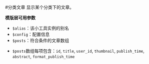#分类文章
显示某个分类下的文章。

**模版层可用参数**

- `$alias`：该小工具实例的别名
- `$config`：配置信息
- `$posts`：符合条件的文章数组
 * `$posts`数组每项包含：`id`, `title`, `user_id`, `thumbnail`, `publish_time`, `abstract`, `format_publish_time`